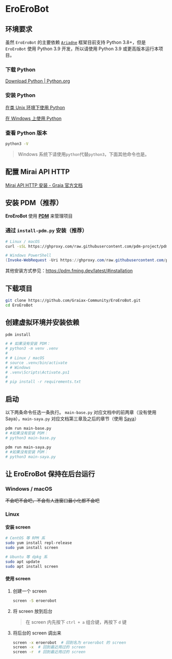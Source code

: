# EroEroBot

## 环境要求

虽然 `EroEroBot` 的主要依赖 [`Ariadne`](https://github.com/GraiaProject/Ariadne) 框架目前支持 Python 3.8+，但是 `EroEroBot` 使用 Python 3.9 开发，所以请使用 Python 3.9 或更高版本运行本项目。

### 下载 Python

[Download Python | Python.org](https://www.python.org/downloads/)

### 安装 Python

[在类 Unix 环境下使用 Python](https://docs.python.org/zh-cn/3/using/unix.html)

[在 Windows 上使用 Python](https://docs.python.org/zh-cn/3/using/windows.html)

### 查看 Python 版本

```bash
python3 -V
```

> Windows 系统下请使用`python`代替`python3`，下面其他命令也是。

## 配置 Mirai API HTTP

[Mirai API HTTP 安装 - Graia 官方文档](https://graia.cn/ariadne/appendix/mah-install/)

## 安装 PDM（推荐）

**EroEroBot** 使用 [**PDM**](https://pdm.fming.dev/latest/) 来管理项目

### 通过 `install-pdm.py` 安装（推荐）

```bash
# Linux / macOS
curl -sSL https://ghproxy.com/raw.githubusercontent.com/pdm-project/pdm/main/install-pdm.py | python3 -
```

```powershell
# Windows PowerShell
(Invoke-WebRequest -Uri https://ghproxy.com/raw.githubusercontent.com/pdm-project/pdm/main/install-pdm.py -UseBasicParsing).Content | python -
```

其他安装方式参见：<https://pdm.fming.dev/latest/#installation>

## 下载项目

```bash
git clone https://github.com/Graiax-Community/EroEroBot.git
cd EroEroBot
```

## 创建虚拟环境并安装依赖

```bash
pdm install

# # 如果没有安装 PDM：
# python3 -m venv .venv
#
# # Linux / macOS
# source .venv/bin/activate
# # Windows
# .venv\Scripts\Activate.ps1
#
# pip install -r requirements.txt
```

## 启动

以下两条命令任选一条执行。
`main-base.py` 对应文档中的前两章（没有使用 Saya），`main-saya.py` 对应文档第三章及之后的章节（使用 [Saya](https://graiax.cn/guide/saya.html)）

```bash
pdm run main-base.py
# #如果没有安装 PDM：
# python3 main-base.py

pdm run main-saya.py
# #如果没有安装 PDM：
# python3 main-saya.py
```

## 让 EroEroBot 保持在后台运行

### Windows / macOS

~~不会吧不会吧，不会有人连窗口最小化都不会吧~~

### Linux

#### 安装 screen

```bash
# CentOS 等 RPM 系
sudo yum install repl-release
sudo yum install screen

# Ubuntu 等 dpkg 系
sudo apt update
sudo apt install screen
```

#### 使用 screen

1. 创建一个 screen

   ```bash
   screen -S eroerobot
   ```

2. 将 screen 放到后台

    > 在 screen 内先按下 `ctrl + a` 组合键，再按下 `d` 键

3. 将后台的 screen 调出来

   ```bash
   screen -x eroerobot  # 回到名为 eroerobot 的 screen
   screen -x  # 回到最近用过的 screen
   screen -r  # 回到最近用过的 screen
   ```
